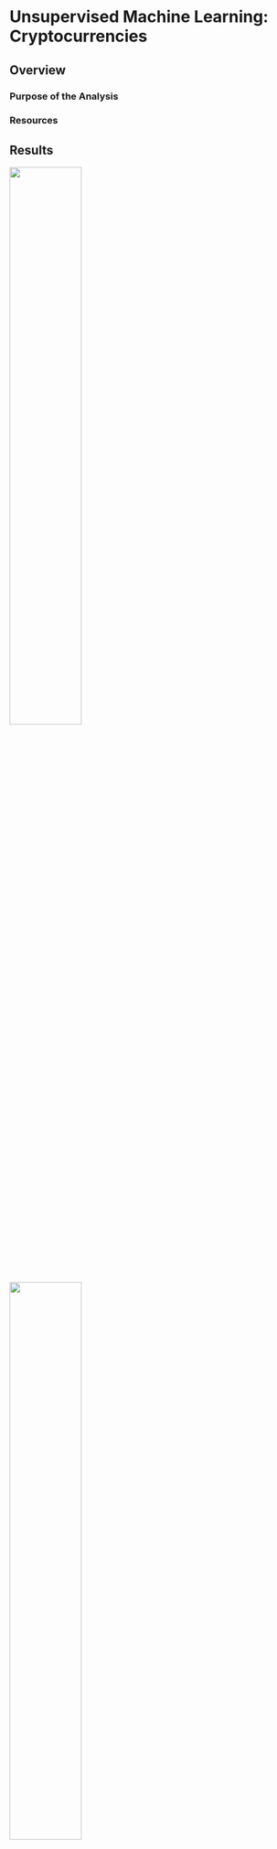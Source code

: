 # Unsupervised Machine Learning: Cryptocurrencies

## Overview
### Purpose of the Analysis


### Resources

## Results

<img src= to-be-put-link width="50%" height="50%">
<img src= to-be-put-link width="50%" height="50%">
<img src= to-be-put-link width="50%" height="50%">
<img src= to-be-put-link width="50%" height="50%">
<img src= to-be-put-link width="50%" height="50%">
